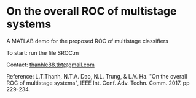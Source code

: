# On the overall ROC of multistage systems

A MATLAB demo for the proposed ROC of multistage classifiers

To start: run the file SROC.m

Contact: thanhle88.tbt@gmail.com

Reference: L.T.Thanh, N.T.A. Dao, N.L. Trung, & L.V. Ha. "On the overall ROC of multistage systems", IEEE Int. Conf. Adv. Techn. Comm. 2017. pp 229-234.
